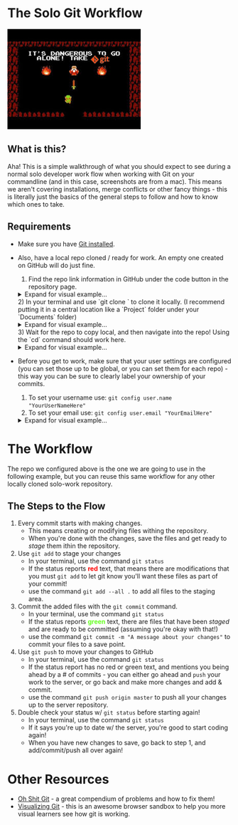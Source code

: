 # The Solo Git Workflow
![Its dangerous to go alone - take git meme](imgs/git/dangerous_wo_git.jpg)

## What is this?

Aha! This is a simple walkthrough of what you should expect to see during a normal solo developer work flow when working with Git on your commandline (and in this case, screenshots are from a mac). This means we aren't covering installations, merge conflicts or other fancy things - this is literally just the basics of the general steps to follow and how to know which ones to take.

## Requirements
- Make sure you have [Git installed](https://git-scm.com/book/en/v2/Getting-Started-Installing-Git).
- Also, have a local repo cloned / ready for work. An empty one created on GitHub will do just fine.
    1) Find the repo link information in GitHub under the code button in the repository page.
    <details><summary>Expand for visual example...</summary><img src="imgs/git/clone_repo_link.png" alt="GitHub clone button - SSH"/></details>
    2) In your terminal and use `git clone <your-repo>` to clone it locally. (I recommend putting it in a central location like a `Project` folder under your `Documents` folder)
    
    <details><summary>Expand for visual example...</summary><img src="imgs/git/clone_repo.png" alt="Git clone command in terminal"/></details>
    3) Wait for the repo to copy local, and then navigate into the repo! Using the `cd` command should work here.
    
    <details><summary>Expand for visual example...</summary><img src="imgs/git/cloned_repo.png" alt="Changing directory into a newly cloned git repository"/></details>
- Before you get to work, make sure that your user settings are configured (you can set those up to be global, or you can set them for each repo) - this way you can be sure to clearly label your ownership of your commits.
    1) To set your username use: `git config user.name "YourUserNameHere"`
    1) To set your email use: `git config user.email "YourEmailHere"`
    
    <details><summary>Expand for visual example...</summary><img src="imgs/git/local_user_config.png" alt="Locally configuring the user details with git config in our newly cloned repository"/></details>


# The Workflow
The repo we configured above is the one we are going to use in the following example, but you can reuse this same workflow for any other locally cloned solo-work repository.

## The Steps to the Flow

1.  Every commit starts with making changes.
    *   This means creating or modifying files withing the repository.
    *   When you're done with the changes, save the files and get ready to *stage* them ithin the repository.
2.  Use `git add` to stage your changes
    *   In your terminal, use the command `git status`
    *   If the status reports <span style="color: #ff0000;">**red**</span> text, that means there are modifications that you must `git add` to let git know you'll want these files as part of your commit!
    *   use the command `git add --all .` to add all files to the staging area.
3. Commit the added files with the `git commit` command.
    *   In your terminal, use the command `git status`
    *   If the status reports <span style="color: #66ff22;">**green**</span> text, there are files that have been _staged_ and are ready to be committed (assuming you're okay with that!)
    *   use the command `git commit -m "A message about your changes"` to commit your files to a save point.
4.  Use `git push` to move your changes to GitHub
    *   In your terminal, use the command `git status`
    *   If the status report has no red or green text, and mentions you being ahead by a # of commits - you can either go ahead and `push` your work to the server, or go back and make more changes and add & commit. 
    *   use the command `git push origin master` to push all your changes up to the server repository.
5.  Double check your status w/ `git status` before starting again!
    *   In your terminal, use the command `git status`
    *   If it says you're up to date w/ the server, you're good to start coding again!
    *   When you have new changes to save, go back to step 1, and add/commit/push all over again!

# Other Resources
* [Oh Shit Git](https://ohshitgit.com/) - a great compendium of problems and how to fix them!
* [Visualizing Git](https://git-school.github.io/visualizing-git/) - this is an awesome browser sandbox to help you more visual learners see how git is working.